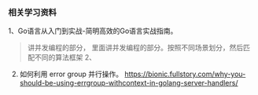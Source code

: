 ### 相关学习资料
1、Go语言从入门到实战-简明高效的Go语言实战指南。
> 讲并发编程的部分， 里面讲并发编程的部分。按照不同场景划分，然后匹配不同的算法框架
2、

2. 如何利用 error group 并行操作。 
https://bionic.fullstory.com/why-you-should-be-using-errgroup-withcontext-in-golang-server-handlers/
